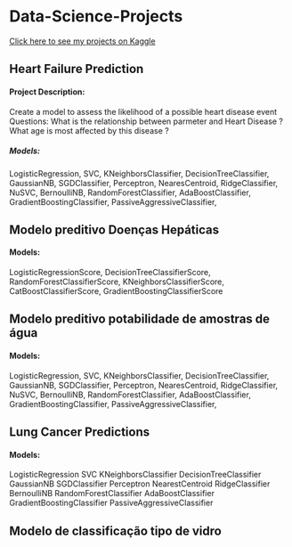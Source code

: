 # Data-Science-Projects

[Click here to see my projects on Kaggle](https://www.kaggle.com/ivessantos) 

## Heart Failure Prediction
#### Project Description:
Create a model to assess the likelihood of a possible heart disease event
Questions:
What is the relationship between parmeter and Heart Disease ?
What age is most affected by this disease ?
##### Models: 
LogisticRegression,
          SVC,
         KNeighborsClassifier,
         DecisionTreeClassifier,
        GaussianNB,
           SGDClassifier,
           Perceptron,
          NearesCentroid,
           RidgeClassifier,
          NuSVC,
         BernoulliNB,
 RandomForestClassifier,
           AdaBoostClassifier,
          GradientBoostingClassifier,
         PassiveAggressiveClassifier,
## Modelo preditivo Doenças Hepáticas
#### Models: 
LogisticRegressionScore, 
     DecisionTreeClassifierScore,
     RandomForestClassifierScore,
     KNeighborsClassifierScore,
     CatBoostClassifierScore,
     GradientBoostingClassifierScore

## Modelo preditivo potabilidade de amostras de água
#### Models:
LogisticRegression,
          SVC,
         KNeighborsClassifier,
         DecisionTreeClassifier,
        GaussianNB,
           SGDClassifier,
           Perceptron,
          NearesCentroid,
           RidgeClassifier,
          NuSVC,
         BernoulliNB,
 RandomForestClassifier,
           AdaBoostClassifier,
          GradientBoostingClassifier,
         PassiveAggressiveClassifier,
       
## Lung Cancer Predictions

#### Models:   
LogisticRegression
         SVC
       KNeighborsClassifier
        DecisionTreeClassifier
         GaussianNB
         SGDClassifier
          Perceptron
         NearestCentroid
        RidgeClassifier
          BernoulliNB
         RandomForestClassifier
          AdaBoostClassifier
         GradientBoostingClassifier
           PassiveAggressiveClassifier
         

## Modelo de classificação tipo de vidro 
